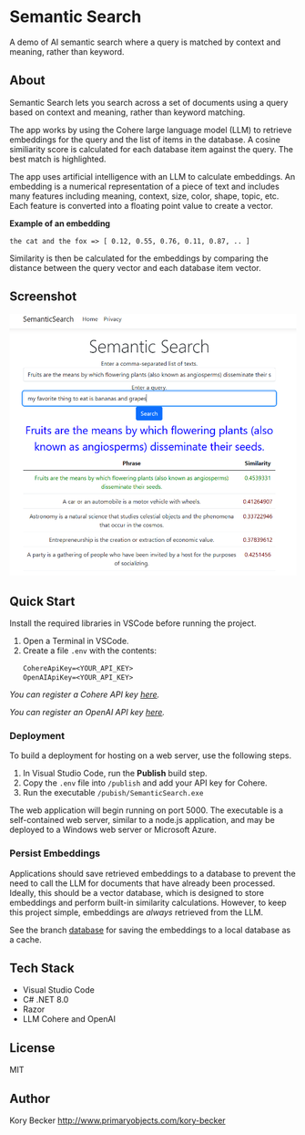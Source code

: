 Semantic Search
===============

A demo of AI semantic search where a query is matched by context and meaning, rather than keyword.

## About

Semantic Search lets you search across a set of documents using a query based on context and meaning, rather than keyword matching.

The app works by using the Cohere large language model (LLM) to retrieve embeddings for the query and the list of items in the database. A cosine similiarity score is calculated for each database item against the query. The best match is highlighted.

The app uses artificial intelligence with an LLM to calculate embeddings. An embedding is a numerical representation of a piece of text and includes many features including meaning, context, size, color, shape, topic, etc. Each feature is converted into a floating point value to create a vector.

**Example of an embedding**

```
the cat and the fox => [ 0.12, 0.55, 0.76, 0.11, 0.87, .. ]
```

Similarity is then be calculated for the embeddings by comparing the distance between the query vector and each database item vector.

## Screenshot

![Semantic Search](screenshot1.png)

## Quick Start

Install the required libraries in VSCode before running the project.

1. Open a Terminal in VSCode.
2. Create a file `.env` with the contents:
    ```
    CohereApiKey=<YOUR_API_KEY>
    OpenAIApiKey=<YOUR_API_KEY>
    ````

*You can register a Cohere API key [here](https://dashboard.cohere.com/api-keys).*

*You can register an OpenAI API key [here](https://platform.openai.com/account/api-keys).*

### Deployment

To build a deployment for hosting on a web server, use the following steps.

1. In Visual Studio Code, run the **Publish** build step.
2. Copy the `.env` file into `/publish` and add your API key for Cohere.
4. Run the executable `/pubish/SemanticSearch.exe`

The web application will begin running on port 5000. The executable is a self-contained web server, similar to a node.js application, and may be deployed to a Windows web server or Microsoft Azure.

### Persist Embeddings

Applications should save retrieved embeddings to a database to prevent the need to call the LLM for documents that have already been processed. Ideally, this should be a vector database, which is designed to store embeddings and perform built-in similarity calculations. However, to keep this project simple, embeddings are *always* retrieved from the LLM.

See the branch [database](https://github.com/primaryobjects/SemanticSearch/tree/database) for saving the embeddings to a local database as a cache.

## Tech Stack

- Visual Studio Code
- C# .NET 8.0
- Razor
- LLM Cohere and OpenAI

## License

MIT

## Author

Kory Becker http://www.primaryobjects.com/kory-becker
